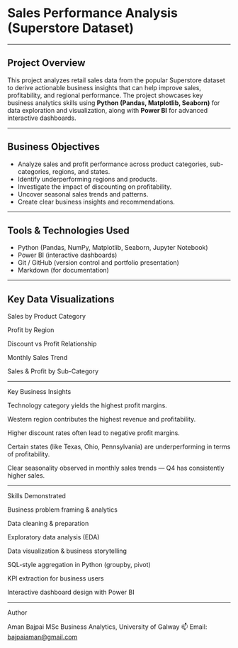 #  Sales Performance Analysis (Superstore Dataset)

---

##  Project Overview

This project analyzes retail sales data from the popular Superstore dataset to derive actionable business insights that can help improve sales, profitability, and regional performance. The project showcases key business analytics skills using **Python (Pandas, Matplotlib, Seaborn)** for data exploration and visualization, along with **Power BI** for advanced interactive dashboards.

---

##  Business Objectives

- Analyze sales and profit performance across product categories, sub-categories, regions, and states.
- Identify underperforming regions and products.
- Investigate the impact of discounting on profitability.
- Uncover seasonal sales trends and patterns.
- Create clear business insights and recommendations.

---

##  Tools & Technologies Used

- Python (Pandas, NumPy, Matplotlib, Seaborn, Jupyter Notebook)
- Power BI (interactive dashboards)
- Git / GitHub (version control and portfolio presentation)
- Markdown (for documentation)

---

## Key Data Visualizations

Sales by Product Category



Profit by Region



Discount vs Profit Relationship



Monthly Sales Trend



Sales & Profit by Sub-Category




---

Key Business Insights

 Technology category yields the highest profit margins.

 Western region contributes the highest revenue and profitability.

 Higher discount rates often lead to negative profit margins.

 Certain states (like Texas, Ohio, Pennsylvania) are underperforming in terms of profitability.

 Clear seasonality observed in monthly sales trends — Q4 has consistently higher sales.



---

Skills Demonstrated

Business problem framing & analytics

Data cleaning & preparation

Exploratory data analysis (EDA)

Data visualization & business storytelling

SQL-style aggregation in Python (groupby, pivot)

KPI extraction for business users

Interactive dashboard design with Power BI



---

Author

Aman Bajpai
MSc Business Analytics, University of Galway
📫 Email: bajpaiaman@gmail.com
